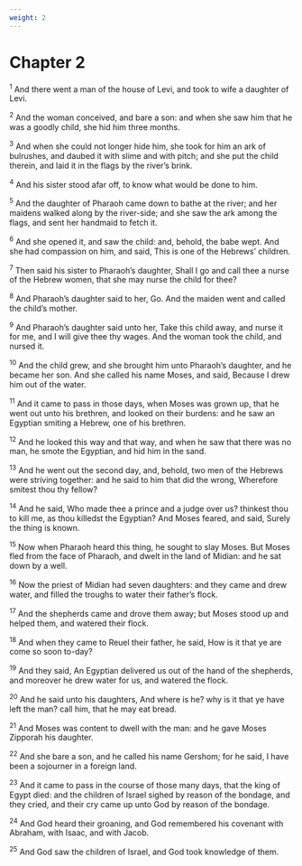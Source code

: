 ```yaml
---
weight: 2
---
```


# Chapter 2

<sup>1</sup> And there went a man of the house of Levi, and took to wife a daughter of Levi. 

<sup>2</sup> And the woman conceived, and bare a son: and when she saw him that he was a goodly child, she hid him three months. 

<sup>3</sup> And when she could not longer hide him, she took for him an ark of bulrushes, and daubed it with slime and with pitch; and she put the child therein, and laid it in the flags by the river’s brink. 

<sup>4</sup> And his sister stood afar off, to know what would be done to him. 

<sup>5</sup> And the daughter of Pharaoh came down to bathe at the river; and her maidens walked along by the river-side; and she saw the ark among the flags, and sent her handmaid to fetch it. 

<sup>6</sup> And she opened it, and saw the child: and, behold, the babe wept. And she had compassion on him, and said, This is one of the Hebrews’ children. 

<sup>7</sup> Then said his sister to Pharaoh’s daughter, Shall I go and call thee a nurse of the Hebrew women, that she may nurse the child for thee? 

<sup>8</sup> And Pharaoh’s daughter said to her, Go. And the maiden went and called the child’s mother. 

<sup>9</sup> And Pharaoh’s daughter said unto her, Take this child away, and nurse it for me, and I will give thee thy wages. And the woman took the child, and nursed it. 

<sup>10</sup> And the child grew, and she brought him unto Pharaoh’s daughter, and he became her son. And she called his name Moses, and said, Because I drew him out of the water. 

<sup>11</sup> And it came to pass in those days, when Moses was grown up, that he went out unto his brethren, and looked on their burdens: and he saw an Egyptian smiting a Hebrew, one of his brethren. 

<sup>12</sup> And he looked this way and that way, and when he saw that there was no man, he smote the Egyptian, and hid him in the sand. 

<sup>13</sup> And he went out the second day, and, behold, two men of the Hebrews were striving together: and he said to him that did the wrong, Wherefore smitest thou thy fellow? 

<sup>14</sup> And he said, Who made thee a prince and a judge over us? thinkest thou to kill me, as thou killedst the Egyptian? And Moses feared, and said, Surely the thing is known. 

<sup>15</sup> Now when Pharaoh heard this thing, he sought to slay Moses. But Moses fled from the face of Pharaoh, and dwelt in the land of Midian: and he sat down by a well. 

<sup>16</sup> Now the priest of Midian had seven daughters: and they came and drew water, and filled the troughs to water their father’s flock. 

<sup>17</sup> And the shepherds came and drove them away; but Moses stood up and helped them, and watered their flock. 

<sup>18</sup> And when they came to Reuel their father, he said, How is it that ye are come so soon to-day? 

<sup>19</sup> And they said, An Egyptian delivered us out of the hand of the shepherds, and moreover he drew water for us, and watered the flock. 

<sup>20</sup> And he said unto his daughters, And where is he? why is it that ye have left the man? call him, that he may eat bread. 

<sup>21</sup> And Moses was content to dwell with the man: and he gave Moses Zipporah his daughter. 

<sup>22</sup> And she bare a son, and he called his name Gershom; for he said, I have been a sojourner in a foreign land. 

<sup>23</sup> And it came to pass in the course of those many days, that the king of Egypt died: and the children of Israel sighed by reason of the bondage, and they cried, and their cry came up unto God by reason of the bondage. 

<sup>24</sup> And God heard their groaning, and God remembered his covenant with Abraham, with Isaac, and with Jacob. 

<sup>25</sup> And God saw the children of Israel, and God took knowledge of them. 


